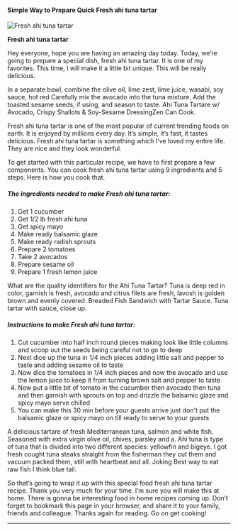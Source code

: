             

#### Simple Way to Prepare Quick Fresh ahi tuna tartar

![Fresh ahi tuna tartar](https://img-global.cpcdn.com/recipes/4975138639446016/751x532cq70/fresh-ahi-tuna-tartar-recipe-main-photo.jpg)

**Fresh ahi tuna tartar**

Hey everyone, hope you are having an amazing day today. Today, we’re going to prepare a special dish, fresh ahi tuna tartar. It is one of my favorites. This time, I will make it a little bit unique. This will be really delicious.

In a separate bowl, combine the olive oil, lime zest, lime juice, wasabi, soy sauce, hot red Carefully mix the avocado into the tuna mixture. Add the toasted sesame seeds, if using, and season to taste. Ahi Tuna Tartare w/ Avocado, Crispy Shallots & Soy-Sesame DressingZen Can Cook.

Fresh ahi tuna tartar is one of the most popular of current trending foods on earth. It is enjoyed by millions every day. It’s simple, it’s fast, it tastes delicious. Fresh ahi tuna tartar is something which I’ve loved my entire life. They are nice and they look wonderful.

To get started with this particular recipe, we have to first prepare a few components. You can cook fresh ahi tuna tartar using 9 ingredients and 5 steps. Here is how you cook that.

##### The ingredients needed to make Fresh ahi tuna tartar:

1.  Get 1 cucumber
2.  Get 1/2 lb fresh ahi tuna
3.  Get spicy mayo
4.  Make ready balsamic glaze
5.  Make ready radish sprouts
6.  Prepare 2 tomatoes
7.  Take 2 avocados
8.  Prepare sesame oil
9.  Prepare 1 fresh lemon juice

What are the quality identifiers for the Ahi Tuna Tartar? Tuna is deep red in color, garnish is fresh, avocado and citrus filets are fresh, lavosh is golden brown and evenly covered. Breaded Fish Sandwich with Tartar Sauce. Tuna tartar with sauce, close up.

##### Instructions to make Fresh ahi tuna tartar:

1.  Cut cucumber into half inch round pieces making look like little columns and scoop out the seeds being careful not to go to deep
2.  Next dice up the tuna in 1/4 inch pieces adding little salt and pepper to taste and adding sesame oil to taste
3.  Now dice the tomatoes in 1/4 inch pieces and now the avocado and use the lemon juice to keep it from turning brown salt and pepper to taste
4.  Now put a little bit of tomato in the cucumber then avocado then tuna and then garnish with sprouts on top and drizzle the balsamic glaze and spicy mayo serve chilled
5.  You can make this 30 min before your guests arrive just don't put the balsamic glaze or spicy mayo on till ready to serve to your guests

A delicious tartare of fresh Mediterranean tuna, salmon and white fish. Seasoned with extra virgin olive oil, chives, parsley and a. Ahi tuna is type of tuna that is divided into two different species: yellowfin and bigeye. I got fresh cought tuna steaks straight from the fisherman they cut them and vacuum packed them, still with heartbeat and all. Joking Best way to eat raw fish I think blue tail.

So that’s going to wrap it up with this special food fresh ahi tuna tartar recipe. Thank you very much for your time. I’m sure you will make this at home. There is gonna be interesting food in home recipes coming up. Don’t forget to bookmark this page in your browser, and share it to your family, friends and colleague. Thanks again for reading. Go on get cooking!

* * *